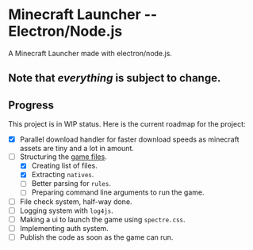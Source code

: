 # Minecraft Launcher -- Electron/Node.js

A Minecraft Launcher made with electron/node.js.

## Note that *everything* is subject to change.

## Progress

This project is in WIP status. Here is the current roadmap for the project:
- [x] Parallel download handler for faster download speeds as minecraft assets are tiny and a lot in amount.
- [ ] Structuring the [game files](https://wiki.vg/Game_files).
    - [x] Creating list of files.
    - [x] Extracting `natives`.
    - [ ] Better parsing for `rules`.
    - [ ] Preparing command line arguments to run the game.
- [ ] File check system, half-way done.
- [ ] Logging system with `log4js`.
- [ ] Making a ui to launch the game using `spectre.css`.
- [ ] Implementing auth system.
- [ ] Publish the code as soon as the game can run.
